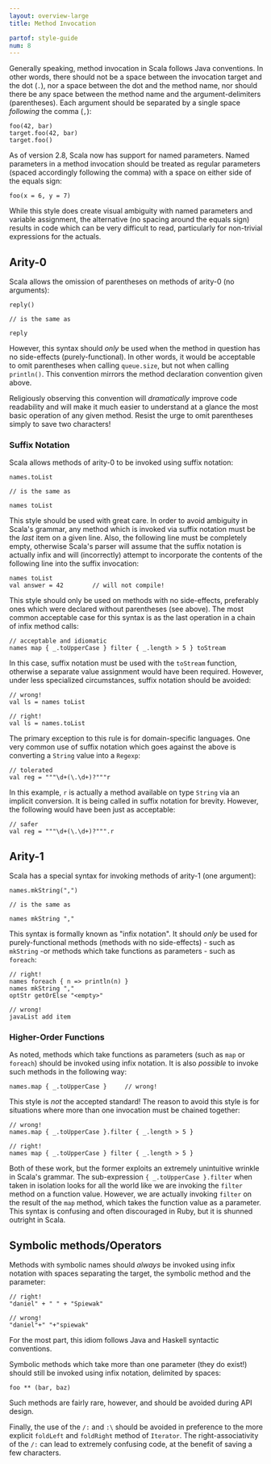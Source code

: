 ```yaml
---
layout: overview-large
title: Method Invocation

partof: style-guide
num: 8
---
```


Generally speaking, method invocation in Scala follows Java conventions.
In other words, there should not be a space between the invocation
target and the dot (`.`), nor a space between the dot and the method
name, nor should there be any space between the method name and the
argument-delimiters (parentheses). Each argument should be separated by
a single space *following* the comma (`,`):

    foo(42, bar)
    target.foo(42, bar)
    target.foo()

As of version 2.8, Scala now has support for named parameters. Named
parameters in a method invocation should be treated as regular
parameters (spaced accordingly following the comma) with a space on
either side of the equals sign:

    foo(x = 6, y = 7)

While this style does create visual ambiguity with named parameters and
variable assignment, the alternative (no spacing around the equals sign)
results in code which can be very difficult to read, particularly for
non-trivial expressions for the actuals.

## Arity-0

Scala allows the omission of parentheses on methods of arity-0 (no
arguments):

    reply()

    // is the same as

    reply

However, this syntax should *only* be used when the method in question
has no side-effects (purely-functional). In other words, it would be
acceptable to omit parentheses when calling `queue.size`, but not when
calling `println()`. This convention mirrors the method declaration
convention given above.

Religiously observing this convention will *dramatically* improve code
readability and will make it much easier to understand at a glance the
most basic operation of any given method. Resist the urge to omit
parentheses simply to save two characters!

### Suffix Notation

Scala allows methods of arity-0 to be invoked using suffix notation:

    names.toList

    // is the same as

    names toList

This style should be used with great care. In order to avoid ambiguity
in Scala's grammar, any method which is invoked via suffix notation must
be the *last* item on a given line. Also, the following line must be
completely empty, otherwise Scala's parser will assume that the suffix
notation is actually infix and will (incorrectly) attempt to incorporate
the contents of the following line into the suffix invocation:

    names toList
    val answer = 42        // will not compile!

This style should only be used on methods with no side-effects,
preferably ones which were declared without parentheses (see above). The
most common acceptable case for this syntax is as the last operation in
a chain of infix method calls:

    // acceptable and idiomatic
    names map { _.toUpperCase } filter { _.length > 5 } toStream

In this case, suffix notation must be used with the `toStream` function,
otherwise a separate value assignment would have been required. However,
under less specialized circumstances, suffix notation should be avoided:

    // wrong!
    val ls = names toList

    // right!
    val ls = names.toList

The primary exception to this rule is for domain-specific languages. One
very common use of suffix notation which goes against the above is
converting a `String` value into a `Regexp`:

    // tolerated
    val reg = """\d+(\.\d+)?"""r

In this example, `r` is actually a method available on type `String` via
an implicit conversion. It is being called in suffix notation for
brevity. However, the following would have been just as acceptable:

    // safer
    val reg = """\d+(\.\d+)?""".r

## Arity-1

Scala has a special syntax for invoking methods of arity-1 (one
argument):

    names.mkString(",")

    // is the same as

    names mkString ","

This syntax is formally known as "infix notation". It should *only* be
used for purely-functional methods (methods with no side-effects) - such
as `mkString` -or methods which take functions as parameters - such as
`foreach`:

    // right!
    names foreach { n => println(n) }
    names mkString ","
    optStr getOrElse "<empty>"

    // wrong!
    javaList add item

### Higher-Order Functions

As noted, methods which take functions as parameters (such as `map` or
`foreach`) should be invoked using infix notation. It is also *possible*
to invoke such methods in the following way:

    names.map { _.toUpperCase }     // wrong!

This style is *not* the accepted standard! The reason to avoid this
style is for situations where more than one invocation must be chained
together:

    // wrong!
    names.map { _.toUpperCase }.filter { _.length > 5 }

    // right!
    names map { _.toUpperCase } filter { _.length > 5 }

Both of these work, but the former exploits an extremely unintuitive
wrinkle in Scala's grammar. The sub-expression
`{ _.toUpperCase }.filter` when taken in isolation looks for all the
world like we are invoking the `filter` method on a function value.
However, we are actually invoking `filter` on the result of the `map`
method, which takes the function value as a parameter. This syntax is
confusing and often discouraged in Ruby, but it is shunned outright in
Scala.

## Symbolic methods/Operators

Methods with symbolic names should *always* be invoked using infix
notation with spaces separating the target, the symbolic method and the
parameter:

    // right!
    "daniel" + " " + "Spiewak"

    // wrong!
    "daniel"+" "+"spiewak"

For the most part, this idiom follows Java and Haskell syntactic
conventions.

Symbolic methods which take more than one parameter (they do exist!)
should still be invoked using infix notation, delimited by spaces:

    foo ** (bar, baz)

Such methods are fairly rare, however, and should be avoided during API
design.

Finally, the use of the `/:` and `:\` should be avoided in preference to
the more explicit `foldLeft` and `foldRight` method of `Iterator`. The
right-associativity of the `/:` can lead to extremely confusing code, at
the benefit of saving a few characters.

